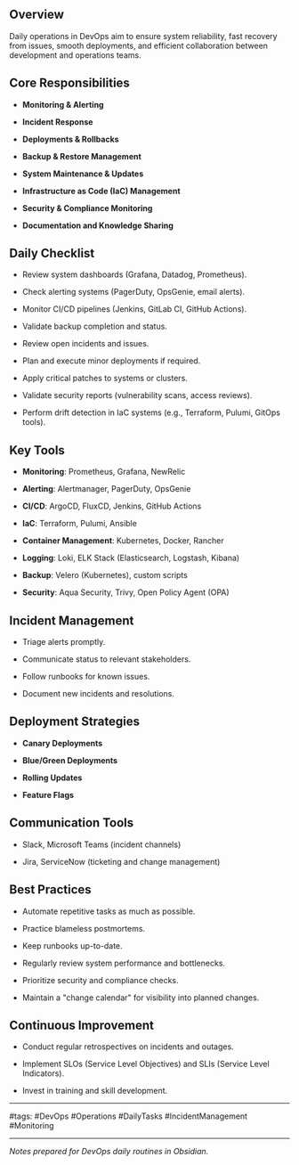 ## Overview

Daily operations in DevOps aim to ensure system reliability, fast recovery from issues, smooth deployments, and efficient collaboration between development and operations teams.

## Core Responsibilities

- **Monitoring & Alerting**
    
- **Incident Response**
    
- **Deployments & Rollbacks**
    
- **Backup & Restore Management**
    
- **System Maintenance & Updates**
    
- **Infrastructure as Code (IaC) Management**
    
- **Security & Compliance Monitoring**
    
- **Documentation and Knowledge Sharing**
    

## Daily Checklist

-  Review system dashboards (Grafana, Datadog, Prometheus).
    
-  Check alerting systems (PagerDuty, OpsGenie, email alerts).
    
-  Monitor CI/CD pipelines (Jenkins, GitLab CI, GitHub Actions).
    
-  Validate backup completion and status.
    
-  Review open incidents and issues.
    
-  Plan and execute minor deployments if required.
    
-  Apply critical patches to systems or clusters.
    
-  Validate security reports (vulnerability scans, access reviews).
    
-  Perform drift detection in IaC systems (e.g., Terraform, Pulumi, GitOps tools).
    

## Key Tools

- **Monitoring**: Prometheus, Grafana, NewRelic
    
- **Alerting**: Alertmanager, PagerDuty, OpsGenie
    
- **CI/CD**: ArgoCD, FluxCD, Jenkins, GitHub Actions
    
- **IaC**: Terraform, Pulumi, Ansible
    
- **Container Management**: Kubernetes, Docker, Rancher
    
- **Logging**: Loki, ELK Stack (Elasticsearch, Logstash, Kibana)
    
- **Backup**: Velero (Kubernetes), custom scripts
    
- **Security**: Aqua Security, Trivy, Open Policy Agent (OPA)
    

## Incident Management

- Triage alerts promptly.
    
- Communicate status to relevant stakeholders.
    
- Follow runbooks for known issues.
    
- Document new incidents and resolutions.
    

## Deployment Strategies

- **Canary Deployments**
    
- **Blue/Green Deployments**
    
- **Rolling Updates**
    
- **Feature Flags**
    

## Communication Tools

- Slack, Microsoft Teams (incident channels)
    
- Jira, ServiceNow (ticketing and change management)
    

## Best Practices

- Automate repetitive tasks as much as possible.
    
- Practice blameless postmortems.
    
- Keep runbooks up-to-date.
    
- Regularly review system performance and bottlenecks.
    
- Prioritize security and compliance checks.
    
- Maintain a "change calendar" for visibility into planned changes.
    

## Continuous Improvement

- Conduct regular retrospectives on incidents and outages.
    
- Implement SLOs (Service Level Objectives) and SLIs (Service Level Indicators).
    
- Invest in training and skill development.
    

---

#tags: #DevOps #Operations #DailyTasks #IncidentManagement #Monitoring

---

_Notes prepared for DevOps daily routines in Obsidian._
